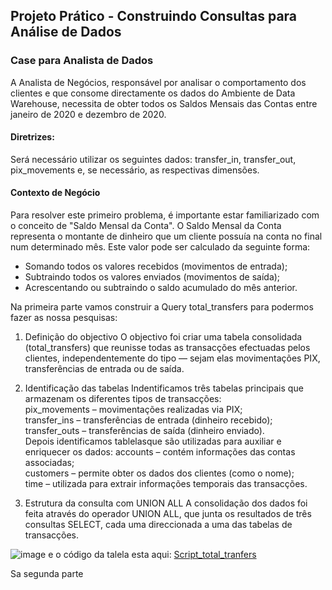  ## Projeto Prático - Construindo Consultas para Análise de Dados
 ### Case para Analista de Dados

A Analista de Negócios, responsável por analisar o comportamento dos clientes e que consome directamente os dados do Ambiente de Data Warehouse, necessita de obter todos os Saldos Mensais das Contas entre janeiro de 2020 e dezembro de 2020.

#### Diretrizes:
Será necessário utilizar os seguintes dados: transfer_in, transfer_out, pix_movements e, se necessário, as respectivas dimensões.

#### Contexto de Negócio
Para resolver este primeiro problema, é importante estar familiarizado com o conceito de "Saldo Mensal da Conta".
O Saldo Mensal da Conta representa o montante de dinheiro que um cliente possuía na conta no final num determinado mês.
Este valor pode ser calculado da seguinte forma:
 - Somando todos os valores recebidos (movimentos de entrada);
 - Subtraindo todos os valores enviados (movimentos de saída);
 - Acrescentando ou subtraindo o saldo acumulado do mês anterior.

Na primeira parte vamos construir a Query total_transfers para podermos fazer as nossa pesquisas:
1. Definição do objectivo
O objectivo foi criar uma tabela consolidada (total_transfers) que reunisse todas as transacções efectuadas pelos clientes, independentemente do tipo — sejam elas movimentações PIX, transferências de entrada ou de saída.

2. Identificação das tabelas 
Indentificamos três tabelas principais que armazenam os diferentes tipos de transacções:  
pix_movements – movimentações realizadas via PIX;  
transfer_ins – transferências de entrada (dinheiro recebido);  
transfer_outs – transferências de saída (dinheiro enviado).  
Depois identificamos tablelasque são utilizadas para auxiliar e enriquecer os dados:
accounts – contém informações das contas associadas;   
customers – permite obter os dados dos clientes (como o nome);   
time – utilizada para extrair informações temporais das transacções.   

4. Estrutura da consulta com UNION ALL
A consolidação dos dados foi feita através do operador UNION ALL, que junta os resultados de três consultas SELECT, cada uma direccionada a uma das tabelas de transacções.



 
![image](https://github.com/user-attachments/assets/71e595f7-b152-4787-9aaf-088b30e7040e)
e o código da talela esta aqui: [Script_total_tranfers](script_total_tranfers.sql)

Sa segunda parte 



